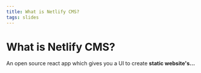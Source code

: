 ```yaml
---
title: What is Netlify CMS?
tags: slides
---
```

# What is Netlify **CMS**?

An open source react app which gives you a UI to create **static website's...**